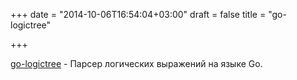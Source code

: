 +++
date = "2014-10-06T16:54:04+03:00"
draft = false
title = "go-logictree"

+++

<p><a href="https://github.com/jadekler/git-go-logictree">go-logictree</a>&nbsp;- Парсер логических выражений на языке Go.</p>

